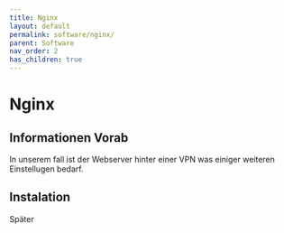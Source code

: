 ```yaml
---
title: Nginx
layout: default
permalink: software/nginx/
parent: Software
nav_order: 2
has_children: true
---
```


# Nginx

## Informationen Vorab

In unserem fall ist der Webserver hinter einer VPN was einiger weiteren Einstellugen bedarf.  

## Instalation

Später

